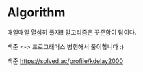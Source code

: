 # Algorithm
매일매일 열심히 풀자!!
알고리즘은 꾸준함이 답이다.

백준 <-> 프로그래머스 병행해서 풀이합니다 :)

백준 https://solved.ac/profile/kdelay2000
